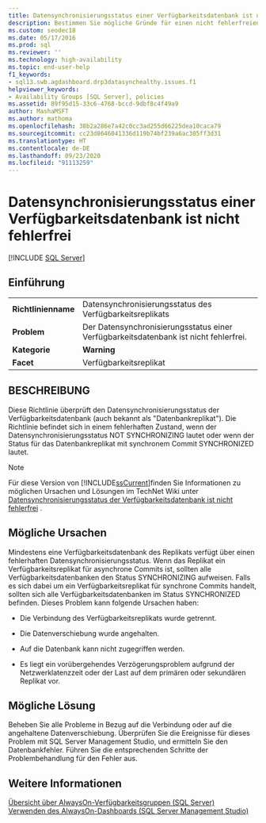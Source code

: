 ```yaml
---
title: Datensynchronisierungsstatus einer Verfügbarkeitsdatenbank ist nicht fehlerfrei
description: Bestimmen Sie mögliche Gründe für einen nicht fehlerfreien Status der Datensynchronisierung bei einigen Datenbanken in einer Always On-Verfügbarkeitsgruppe.
ms.custom: seodec18
ms.date: 05/17/2016
ms.prod: sql
ms.reviewer: ''
ms.technology: high-availability
ms.topic: end-user-help
f1_keywords:
- sql13.swb.agdashboard.drp3datasynchealthy.issues.f1
helpviewer_keywords:
- Availability Groups [SQL Server], policies
ms.assetid: 89f95d15-33c6-4768-bccd-9dbf8c4f49a9
author: MashaMSFT
ms.author: mathoma
ms.openlocfilehash: 38b2a286e7a42c0cc3ad255d66225dea10caca79
ms.sourcegitcommit: cc23d8646041336d119b74bf239a6ac305ff3d31
ms.translationtype: HT
ms.contentlocale: de-DE
ms.lasthandoff: 09/23/2020
ms.locfileid: "91113259"
---
```

# <a name="data-synchronization-state-of-some-availability-database-is-not-healthy"></a>Datensynchronisierungsstatus einer Verfügbarkeitsdatenbank ist nicht fehlerfrei
[!INCLUDE [SQL Server](../../../includes/applies-to-version/sqlserver.md)]
    
## <a name="introduction"></a>Einführung  
  
|||  
|-|-|  
|**Richtlinienname**|Datensynchronisierungsstatus des Verfügbarkeitsreplikats|  
|**Problem**|Der Datensynchronisierungsstatus einer Verfügbarkeitsdatenbank ist nicht fehlerfrei.|  
|**Kategorie**|**Warning**|  
|**Facet**|Verfügbarkeitsreplikat|  
  
## <a name="description"></a>BESCHREIBUNG  
 Diese Richtlinie überprüft den Datensynchronisierungsstatus der Verfügbarkeitsdatenbank (auch bekannt als "Datenbankreplikat"). Die Richtlinie befindet sich in einem fehlerhaften Zustand, wenn der Datensynchronisierungsstatus NOT SYNCHRONIZING lautet oder wenn der Status für das Datenbankreplikat mit synchronem Commit SYNCHRONIZED lautet.  
  
> [!NOTE]  
>  Für diese Version von [!INCLUDE[ssCurrent](../../../includes/sscurrent-md.md)]finden Sie Informationen zu möglichen Ursachen und Lösungen im TechNet Wiki unter [Datensynchronisierungsstatus der Verfügbarkeitsdatenbank ist nicht fehlerfrei](https://go.microsoft.com/fwlink/p/?LinkId=220863) .  
  
## <a name="possible-causes"></a>Mögliche Ursachen  
 Mindestens eine Verfügbarkeitsdatenbank des Replikats verfügt über einen fehlerhaften Datensynchronisierungsstatus. Wenn das Replikat ein Verfügbarkeitsreplikat für asynchrone Commits ist, sollten alle Verfügbarkeitsdatenbanken den Status SYNCHRONIZING aufweisen. Falls es sich dabei um ein Verfügbarkeitsreplikat für synchrone Commits handelt, sollten sich alle Verfügbarkeitsdatenbanken im Status SYNCHRONIZED befinden. Dieses Problem kann folgende Ursachen haben:  
  
-   Die Verbindung des Verfügbarkeitsreplikats wurde getrennt.  
  
-   Die Datenverschiebung wurde angehalten.  
  
-   Auf die Datenbank kann nicht zugegriffen werden.  
  
-   Es liegt ein vorübergehendes Verzögerungsproblem aufgrund der Netzwerklatenzzeit oder der Last auf dem primären oder sekundären Replikat vor.  
  
## <a name="possible-solution"></a>Mögliche Lösung  
 Beheben Sie alle Probleme in Bezug auf die Verbindung oder auf die angehaltene Datenverschiebung. Überprüfen Sie die Ereignisse für dieses Problem mit SQL Server Management Studio, und ermitteln Sie den Datenbankfehler. Führen Sie die entsprechenden Schritte der Problembehandlung für den Fehler aus.  
  
## <a name="see-also"></a>Weitere Informationen  
 [Übersicht über AlwaysOn-Verfügbarkeitsgruppen &#40;SQL Server&#41;](../../../database-engine/availability-groups/windows/overview-of-always-on-availability-groups-sql-server.md)   
 [Verwenden des AlwaysOn-Dashboards &#40;SQL Server Management Studio&#41;](../../../database-engine/availability-groups/windows/use-the-always-on-dashboard-sql-server-management-studio.md)  
  
  
